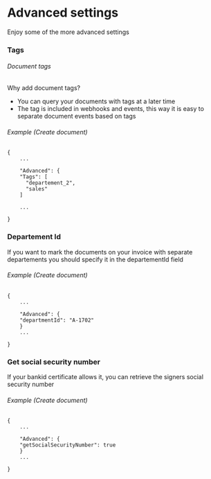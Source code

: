 # Advanced settings

Enjoy some of the more advanced settings

### Tags

###### Document tags

Why add document tags?

* You can query your documents with tags at a later time
* The tag is included in webhooks and events, this way it is easy to separate document events based on tags

###### Example \(Create document\)

```
{
    ...

    "Advanced": {
    "Tags": [
      "departement_2",
      "sales"
    ]

    ...

}
```

### Departement Id

If you want to mark the documents on your invoice with separate departements you should specify it in the departementId field

###### Example \(Create document\)

```
{
    ...

    "Advanced": {
    "departmentId": "A-1702"
    }
    ...

}
```

### Get social security number

If your bankid certificate allows it, you can retrieve the signers social security number

###### Example \(Create document\)

```
{
    ...

    "Advanced": {
    "getSocialSecurityNumber": true
    }
    ...

}
```







